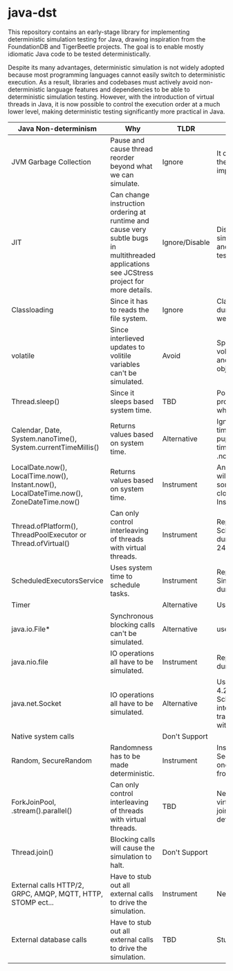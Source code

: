 # java-dst
This repository contains an early-stage library for implementing deterministic simulation testing for Java, drawing inspiration from the FoundationDB and TigerBeetle projects. The goal is to enable mostly idiomatic Java code to be tested deterministically.

Despite its many advantages, deterministic simulation is not widely adopted because most programming languages cannot easily switch to deterministic execution. As a result, libraries and codebases must actively avoid non-deterministic language features and dependencies to be able to deterministic simulation testing. However, with the introduction of virtual threads in Java, it is now possible to control the execution order at a much lower level, making deterministic testing significantly more practical in Java.

| Java Non-determinism| Why                                                                                                                                        | TLDR  | Mitigations                                                                                                                                                        |
| ------------------------------------------------------------------------------------ |--------------------------------------------------------------------------------------------------------------------------------------------| -------------- |--------------------------------------------------------------------------------------------------------------------------------------------------------------------|
| JVM Garbage Collection | Pause and cause thread reorder beyond what we can simulate.                                                                                | Ignore| It doesn't have a huge effect in the future its possible to implement a GC though.                                                                                 |
| JIT  | Can change instruction ordering at runtime and cause very subtle bugs in multithreaded applications see JCStress project for more details. | Ignore/Disable | Disable it or turn it down during simulation if it is causing issues and leave that state space testing to tools like JCStress.                                    |
| Classloading  | Since it has to reads the file system.                                                                                                     | Ignore| Classloading doesn't happen during runtime all that often so we can ignore it.                                                                                     |
| volatile| Since interlieved updates to volitile variables can't be simulated.                                                                        | Avoid | Specifically avoid mutable volatile usage int, float, double, and long. Boolean and Immutable objects are okay.                                                    |
| Thread.sleep()| Since it sleeps based system time.                                                                                                         | TBD| Possibly replace usage with a proxy that uses simulation clock when run simulation.                                                                                |
| Calendar, Date, System.nanoTime(), System.currentTimeMillis() | Returns values based on system time.                                                                                                       | Alternative | Ignore usages that are just log timestamps or for information puproses only. Use new java time api with respective .now(clock) methods instead.                    |
| LocalDate.now(), LocalTime.now(), Instant.now(), LocalDateTime.now(), ZoneDateTime.now() | Returns values based on system time.                                                                                                       | Instrument  | Anything that can control logic will need to be replaced by something that can have the clock replaced e.g. Instant.now(Clock).                                    |
| Thread.ofPlatform(), ThreadPoolExecutor or Thread.ofVirtual() | Can only control interleaving of threads with virtual threads.                                                                             | Instrument  | Replace with SchedulableVirtualThreadFactory during simulation, Requires Java 24 or higher.                                                                        |
| ScheduledExecutorsService | Uses system time to schedule tasks.                                                                                                        | Instrument  | Replace with SimulationScheduledExecutor during simulation.                                                                                                        |
| Timer|                                                                                                                                            | Alternative | Use ScheduledExecutor instead.                                                                                                                                     |
| java.io.File\*  | Synchronous blocking calls can't be simulated.                                                                                             | Alternative | use java.nio.file instead.                                                                                                                                         |
| java.nio.file | IO operations all have to be simulated.                                                                                                    | Instrument  | Replace FileSystem with JimFS during simulation.                                                                                                                   |
| java.net.Socket| IO operations all have to be simulated.                                                                                                    | Alternative | Use Netty instead, with netty 4.2+ we can pass SchedulableVirtualThreadFactory into the event loop and use local transport to simulate network all within the JVM. |
| Native system calls |                                                                                                                                            | Don't Support  |                                                                                                                                                                    |
| Random, SecureRandom| Randomness has to be made deterministic.                                                                                                   | Instrument  | Instances of Random and SecureRandom replaced with one instance of Random seeded from the simulation.                                                              |
| ForkJoinPool, .stream().parallel() | Can only control interleaving of threads with virtual threads.                                                                             | TBD| Need to look into scheduling virtual threads on custom fork join pool and replacing the default system fork join pool.                                             |
| Thread.join() | Blocking calls will cause the simulation to halt.                                                                                          | Don't Support  |                                                                                                                                                                    |
| External calls HTTP/2, GRPC, AMQP, MQTT, HTTP, STOMP ect...| Have to stub out all external calls to drive the simulation.                                                                               | Instrument  | Netty stubs???                                                                                                                                                     |
| External database calls| Have to stub out all external calls to drive the simulation.                                                                               | TBD| Stub with h2?                                                                                                                                                      |